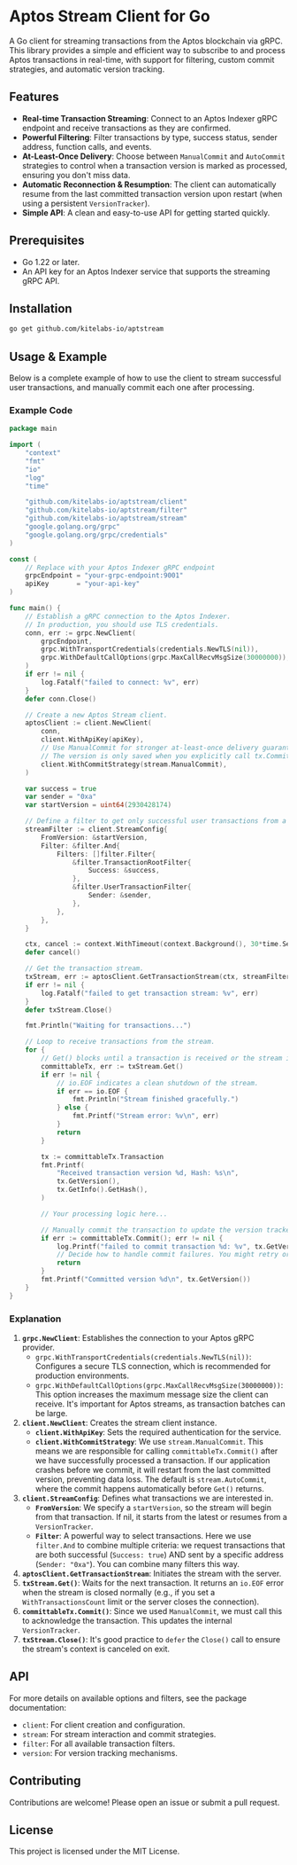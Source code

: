 # Aptos Stream Client for Go

A Go client for streaming transactions from the Aptos blockchain via gRPC. This library provides a simple and efficient way to subscribe to and process Aptos transactions in real-time, with support for filtering, custom commit strategies, and automatic version tracking.

## Features

-   **Real-time Transaction Streaming**: Connect to an Aptos Indexer gRPC endpoint and receive transactions as they are confirmed.
-   **Powerful Filtering**: Filter transactions by type, success status, sender address, function calls, and events.
-   **At-Least-Once Delivery**: Choose between `ManualCommit` and `AutoCommit` strategies to control when a transaction version is marked as processed, ensuring you don't miss data.
-   **Automatic Reconnection & Resumption**: The client can automatically resume from the last committed transaction version upon restart (when using a persistent `VersionTracker`).
-   **Simple API**: A clean and easy-to-use API for getting started quickly.

## Prerequisites

-   Go 1.22 or later.
-   An API key for an Aptos Indexer service that supports the streaming gRPC API.

## Installation

```sh
go get github.com/kitelabs-io/aptstream
```

## Usage & Example

Below is a complete example of how to use the client to stream successful user transactions, and manually commit each one after processing.

### Example Code

```go
package main

import (
	"context"
	"fmt"
	"io"
	"log"
	"time"

	"github.com/kitelabs-io/aptstream/client"
	"github.com/kitelabs-io/aptstream/filter"
	"github.com/kitelabs-io/aptstream/stream"
	"google.golang.org/grpc"
	"google.golang.org/grpc/credentials"
)

const (
	// Replace with your Aptos Indexer gRPC endpoint
	grpcEndpoint = "your-grpc-endpoint:9001"
	apiKey       = "your-api-key"
)

func main() {
	// Establish a gRPC connection to the Aptos Indexer.
	// In production, you should use TLS credentials.
	conn, err := grpc.NewClient(
		grpcEndpoint,
		grpc.WithTransportCredentials(credentials.NewTLS(nil)),
		grpc.WithDefaultCallOptions(grpc.MaxCallRecvMsgSize(30000000)), // Increase max message size
	)
	if err != nil {
		log.Fatalf("failed to connect: %v", err)
	}
	defer conn.Close()

	// Create a new Aptos Stream client.
	aptosClient := client.NewClient(
		conn,
		client.WithApiKey(apiKey),
		// Use ManualCommit for stronger at-least-once delivery guarantees.
		// The version is only saved when you explicitly call tx.Commit().
		client.WithCommitStrategy(stream.ManualCommit),
	)

	var success = true
	var sender = "0xa"
	var startVersion = uint64(2930428174)

	// Define a filter to get only successful user transactions from a specific sender.
	streamFilter := client.StreamConfig{
		FromVersion: &startVersion,
		Filter: &filter.And{
			Filters: []filter.Filter{
				&filter.TransactionRootFilter{
					Success: &success,
				},
				&filter.UserTransactionFilter{
					Sender: &sender,
				},
			},
		},
	}

	ctx, cancel := context.WithTimeout(context.Background(), 30*time.Second)
	defer cancel()

	// Get the transaction stream.
	txStream, err := aptosClient.GetTransactionStream(ctx, streamFilter)
	if err != nil {
		log.Fatalf("failed to get transaction stream: %v", err)
	}
	defer txStream.Close()

	fmt.Println("Waiting for transactions...")

	// Loop to receive transactions from the stream.
	for {
		// Get() blocks until a transaction is received or the stream is closed.
		committableTx, err := txStream.Get()
		if err != nil {
			// io.EOF indicates a clean shutdown of the stream.
			if err == io.EOF {
				fmt.Println("Stream finished gracefully.")
			} else {
				fmt.Printf("Stream error: %v\n", err)
			}
			return
		}

		tx := committableTx.Transaction
		fmt.Printf(
			"Received transaction version %d, Hash: %s\n",
			tx.GetVersion(),
			tx.GetInfo().GetHash(),
		)

		// Your processing logic here...

		// Manually commit the transaction to update the version tracker.
		if err := committableTx.Commit(); err != nil {
			log.Printf("failed to commit transaction %d: %v", tx.GetVersion(), err)
			// Decide how to handle commit failures. You might retry or terminate.
			return
		}
		fmt.Printf("Committed version %d\n", tx.GetVersion())
	}
}
```

### Explanation

1.  **`grpc.NewClient`**: Establishes the connection to your Aptos gRPC provider.
    *   `grpc.WithTransportCredentials(credentials.NewTLS(nil))`: Configures a secure TLS connection, which is recommended for production environments.
    *   `grpc.WithDefaultCallOptions(grpc.MaxCallRecvMsgSize(30000000))`: This option increases the maximum message size the client can receive. It's important for Aptos streams, as transaction batches can be large.
2.  **`client.NewClient`**: Creates the stream client instance.
    *   **`client.WithApiKey`**: Sets the required authentication for the service.
    *   **`client.WithCommitStrategy`**: We use `stream.ManualCommit`. This means we are responsible for calling `committableTx.Commit()` after we have successfully processed a transaction. If our application crashes before we commit, it will restart from the last committed version, preventing data loss. The default is `stream.AutoCommit`, where the commit happens automatically before `Get()` returns.
3.  **`client.StreamConfig`**: Defines what transactions we are interested in.
    *   **`FromVersion`**: We specify a `startVersion`, so the stream will begin from that transaction. If nil, it starts from the latest or resumes from a `VersionTracker`.
    *   **`Filter`**: A powerful way to select transactions. Here we use `filter.And` to combine multiple criteria: we request transactions that are both successful (`Success: true`) AND sent by a specific address (`Sender: "0xa"`). You can combine many filters this way.
4.  **`aptosClient.GetTransactionStream`**: Initiates the stream with the server.
5.  **`txStream.Get()`**: Waits for the next transaction. It returns an `io.EOF` error when the stream is closed normally (e.g., if you set a `WithTransactionsCount` limit or the server closes the connection).
6.  **`committableTx.Commit()`**: Since we used `ManualCommit`, we must call this to acknowledge the transaction. This updates the internal `VersionTracker`.
7.  **`txStream.Close()`**: It's good practice to `defer` the `Close()` call to ensure the stream's context is canceled on exit.

## API

For more details on available options and filters, see the package documentation:

-   `client`: For client creation and configuration.
-   `stream`: For stream interaction and commit strategies.
-   `filter`: For all available transaction filters.
-   `version`: For version tracking mechanisms.

## Contributing

Contributions are welcome! Please open an issue or submit a pull request.

## License

This project is licensed under the MIT License. 
